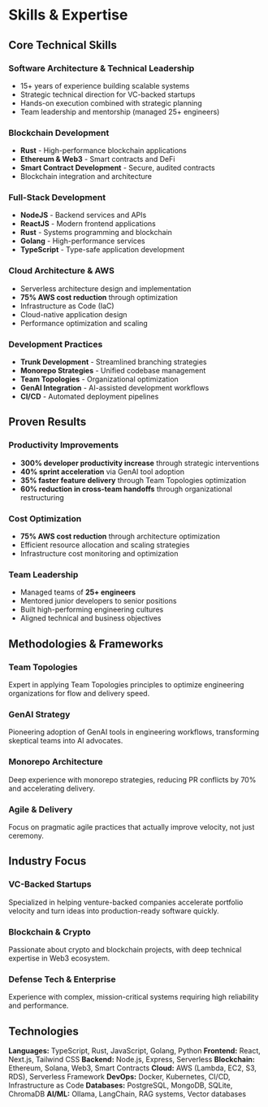 # Skills & Expertise

## Core Technical Skills

### Software Architecture & Technical Leadership
- 15+ years of experience building scalable systems
- Strategic technical direction for VC-backed startups
- Hands-on execution combined with strategic planning
- Team leadership and mentorship (managed 25+ engineers)

### Blockchain Development
- **Rust** - High-performance blockchain applications
- **Ethereum & Web3** - Smart contracts and DeFi
- **Smart Contract Development** - Secure, audited contracts
- Blockchain integration and architecture

### Full-Stack Development
- **NodeJS** - Backend services and APIs
- **ReactJS** - Modern frontend applications
- **Rust** - Systems programming and blockchain
- **Golang** - High-performance services
- **TypeScript** - Type-safe application development

### Cloud Architecture & AWS
- Serverless architecture design and implementation
- **75% AWS cost reduction** through optimization
- Infrastructure as Code (IaC)
- Cloud-native application design
- Performance optimization and scaling

### Development Practices
- **Trunk Development** - Streamlined branching strategies
- **Monorepo Strategies** - Unified codebase management
- **Team Topologies** - Organizational optimization
- **GenAI Integration** - AI-assisted development workflows
- **CI/CD** - Automated deployment pipelines

## Proven Results

### Productivity Improvements
- **300% developer productivity increase** through strategic interventions
- **40% sprint acceleration** via GenAI tool adoption
- **35% faster feature delivery** through Team Topologies optimization
- **60% reduction in cross-team handoffs** through organizational restructuring

### Cost Optimization
- **75% AWS cost reduction** through architecture optimization
- Efficient resource allocation and scaling strategies
- Infrastructure cost monitoring and optimization

### Team Leadership
- Managed teams of **25+ engineers**
- Mentored junior developers to senior positions
- Built high-performing engineering cultures
- Aligned technical and business objectives

## Methodologies & Frameworks

### Team Topologies
Expert in applying Team Topologies principles to optimize engineering organizations for flow and delivery speed.

### GenAI Strategy
Pioneering adoption of GenAI tools in engineering workflows, transforming skeptical teams into AI advocates.

### Monorepo Architecture
Deep experience with monorepo strategies, reducing PR conflicts by 70% and accelerating delivery.

### Agile & Delivery
Focus on pragmatic agile practices that actually improve velocity, not just ceremony.

## Industry Focus

### VC-Backed Startups
Specialized in helping venture-backed companies accelerate portfolio velocity and turn ideas into production-ready software quickly.

### Blockchain & Crypto
Passionate about crypto and blockchain projects, with deep technical expertise in Web3 ecosystem.

### Defense Tech & Enterprise
Experience with complex, mission-critical systems requiring high reliability and performance.

## Technologies

**Languages:** TypeScript, Rust, JavaScript, Golang, Python
**Frontend:** React, Next.js, Tailwind CSS
**Backend:** Node.js, Express, Serverless
**Blockchain:** Ethereum, Solana, Web3, Smart Contracts
**Cloud:** AWS (Lambda, EC2, S3, RDS), Serverless Framework
**DevOps:** Docker, Kubernetes, CI/CD, Infrastructure as Code
**Databases:** PostgreSQL, MongoDB, SQLite, ChromaDB
**AI/ML:** Ollama, LangChain, RAG systems, Vector databases
